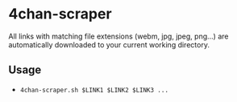 # 4chan-scraper
All links with matching file extensions (webm, jpg, jpeg, png...) are automatically downloaded to your current working directory.

## Usage
- `4chan-scraper.sh $LINK1 $LINK2 $LINK3 ...`
